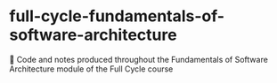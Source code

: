# full-cycle-fundamentals-of-software-architecture
🔄 Code and notes produced throughout the Fundamentals of Software Architecture module of the Full Cycle course
